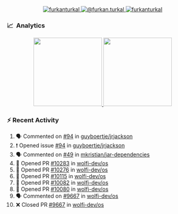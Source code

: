 <p align="center">
  <a href="https://linkedin.com/in/furkanturkal" target="blank">
    <img src="https://img.shields.io/badge/linkedin-%230077B5.svg?&style=for-the-badge&logo=linkedin&logoColor=white" alt="furkanturkal" />
  </a>
  <a href="https://medium.com/@furkan.turkal" target="blank">
    <img src="https://img.shields.io/badge/medium-%2312100E.svg?&style=for-the-badge&logo=medium&logoColor=white" alt="@furkan.turkal" />
  </a>
  <a href="https://twitter.com/furkanturkaI" target="blank">
    <img src="https://img.shields.io/badge/Twitter-1DA1F2?style=for-the-badge&logo=twitter&logoColor=white" alt="furkanturkaI" />
  </a>
</p>

### 📈 &nbsp;Analytics

<p align="center">
  <a href="https://coderstats.net/github/#Dentrax">
    <img height="180em" src="https://github-readme-stats-eight-theta.vercel.app/api?username=Dentrax&show_icons=true&theme=algolia&include_all_commits=true&count_private=true&line_height=26"/>
    <img height="180em" src="https://github-readme-stats-eight-theta.vercel.app/api/top-langs/?username=Dentrax&layout=compact&langs_count=8&theme=algolia&line_height=26"/>
  </a>
</p>

### :zap: Recent Activity

<!--START_SECTION:activity-->
1. 🗣 Commented on [#94](https://github.com/guyboertje/jrjackson/issues/94#issuecomment-1869069508) in [guyboertje/jrjackson](https://github.com/guyboertje/jrjackson)
2. ❗ Opened issue [#94](https://github.com/guyboertje/jrjackson/issues/94) in [guyboertje/jrjackson](https://github.com/guyboertje/jrjackson)
3. 🗣 Commented on [#49](https://github.com/mkristian/jar-dependencies/issues/49#issuecomment-1867558115) in [mkristian/jar-dependencies](https://github.com/mkristian/jar-dependencies)
4. 💪 Opened PR [#10283](https://github.com/wolfi-dev/os/pull/10283) in [wolfi-dev/os](https://github.com/wolfi-dev/os)
5. 💪 Opened PR [#10276](https://github.com/wolfi-dev/os/pull/10276) in [wolfi-dev/os](https://github.com/wolfi-dev/os)
6. 💪 Opened PR [#10115](https://github.com/wolfi-dev/os/pull/10115) in [wolfi-dev/os](https://github.com/wolfi-dev/os)
7. 💪 Opened PR [#10082](https://github.com/wolfi-dev/os/pull/10082) in [wolfi-dev/os](https://github.com/wolfi-dev/os)
8. 💪 Opened PR [#10080](https://github.com/wolfi-dev/os/pull/10080) in [wolfi-dev/os](https://github.com/wolfi-dev/os)
9. 🗣 Commented on [#9667](https://github.com/wolfi-dev/os/pull/9667#issuecomment-1861305434) in [wolfi-dev/os](https://github.com/wolfi-dev/os)
10. ❌ Closed PR [#9667](https://github.com/wolfi-dev/os/pull/9667) in [wolfi-dev/os](https://github.com/wolfi-dev/os)
<!--END_SECTION:activity-->
